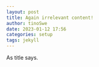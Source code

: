 ```yaml
---
layout: post
title: Again irrelevant content!
author: tinoSwe
date: 2023-01-12 17:56
categories: setup
tags: jekyll
---
```


As title says.
